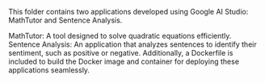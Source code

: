 This folder contains two applications developed using Google AI Studio: MathTutor and Sentence Analysis.

MathTutor: A tool designed to solve quadratic equations efficiently.
Sentence Analysis: An application that analyzes sentences to identify their sentiment, such as positive or negative.
Additionally, a Dockerfile is included to build the Docker image and container for deploying these applications seamlessly.
